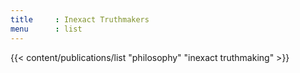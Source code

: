 ```yaml
---
title     : Inexact Truthmakers
menu      : list
---
```

{{< content/publications/list "philosophy" "inexact truthmaking" >}}

